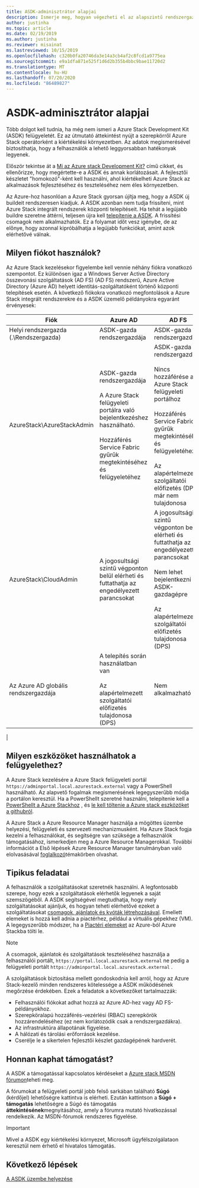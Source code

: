 ```yaml
---
title: ASDK-adminisztrátor alapjai
description: Ismerje meg, hogyan végezheti el az alapszintű rendszergazdai feladatokat a Azure Stack Development Kithoz (ASDK).
author: justinha
ms.topic: article
ms.date: 02/19/2019
ms.author: justinha
ms.reviewer: misainat
ms.lastreviewed: 10/15/2019
ms.openlocfilehash: c320b0fa20746da3e14a3cb4af2c8fcd1a9775ea
ms.sourcegitcommit: e9a1dfa871e525f1d6d2b355b4bbc9bae11720d2
ms.translationtype: MT
ms.contentlocale: hu-HU
ms.lasthandoff: 07/20/2020
ms.locfileid: "86489827"
---
```

# <a name="asdk-admin-basics"></a>ASDK-adminisztrátor alapjai
Több dolgot kell tudnia, ha még nem ismeri a Azure Stack Development Kit (ASDK) felügyeletét. Ez az útmutató áttekintést nyújt a szerepkörről Azure Stack operátorként a kiértékelési környezetben. Az adatok megismerésével biztosíthatja, hogy a felhasználók a lehető leggyorsabban hatékonyak legyenek.

Először tekintse át a [Mi az Azure stack Development Kit?](asdk-what-is.md) című cikket, és ellenőrizze, hogy megértette-e a ASDK és annak korlátozásait. A fejlesztői készletet "homokozó"-ként kell használni, ahol kiértékelheti Azure Stack az alkalmazások fejlesztéséhez és teszteléséhez nem éles környezetben. 

Az Azure-hoz hasonlóan a Azure Stack gyorsan újítja meg, hogy a ASDK új buildeit rendszeresen kiadjuk. A ASDK azonban nem tudja frissíteni, mint Azure Stack integrált rendszerek központi telepítéseit. Ha tehát a legújabb buildre szeretne áttérni, teljesen újra kell [telepítenie a ASDK](asdk-redeploy.md). A frissítési csomagok nem alkalmazhatók. Ez a folyamat időt vesz igénybe, de az előnye, hogy azonnal kipróbálhatja a legújabb funkciókat, amint azok elérhetővé válnak. 

## <a name="what-account-should-i-use"></a>Milyen fiókot használok?
Az Azure Stack kezelésekor figyelembe kell vennie néhány fiókra vonatkozó szempontot. Ez különösen igaz a Windows Server Active Directory összevonási szolgáltatások (AD FS) (AD FS) rendszerű, Azure Active Directory (Azure AD) helyett identitás-szolgáltatóként történő központi telepítések esetén. A következő fiókokra vonatkozó megfontolások a Azure Stack integrált rendszerekre és a ASDK üzemelő példányokra egyaránt érvényesek:

|Fiók|Azure AD|AD FS|
|-----|-----|-----|
|Helyi rendszergazda (.\Rendszergazda)|ASDK-gazda rendszergazdája|ASDK-gazda rendszergazdája|
|AzureStack\AzureStackAdmin|ASDK-gazda rendszergazdája<br><br>A Azure Stack felügyeleti portálra való bejelentkezéshez használható.<br><br>Hozzáférés Service Fabric gyűrűk megtekintéséhez és felügyeletéhez|ASDK-gazda rendszergazdája<br><br>Nincs hozzáférése a Azure Stack felügyeleti portálhoz<br><br>Hozzáférés Service Fabric gyűrűk megtekintéséhez és felügyeletéhez<br><br>Az alapértelmezett szolgáltatói előfizetés (DPS) már nem tulajdonosa|
|AzureStack\CloudAdmin|A jogosultsági szintű végponton belül elérheti és futtathatja az engedélyezett parancsokat|A jogosultsági szintű végponton belül elérheti és futtathatja az engedélyezett parancsokat<br><br>Nem lehet bejelentkezni a ASDK-gazdagépre<br><br>Az alapértelmezett szolgáltatói előfizetés tulajdonosa (DPS)|
|Az Azure AD globális rendszergazdája|A telepítés során használatban van<br><br>Az alapértelmezett szolgáltatói előfizetés tulajdonosa (DPS)|Nem alkalmazható|
|

## <a name="what-tools-do-i-use-to-manage"></a>Milyen eszközöket használhatok a felügyelethez?
A Azure Stack kezelésére a Azure Stack felügyeleti portál `https://adminportal.local.azurestack.external` vagy a PowerShell használható. Az alapvető fogalmak megismerésének legegyszerűbb módja a portálon keresztül. Ha a PowerShellt szeretné használni, telepítenie kell a [PowerShellt a Azure Stackhoz](asdk-post-deploy.md#install-azure-stack-powershell) , és [le kell töltenie a Azure stack eszközöket a githubról](asdk-post-deploy.md#download-the-azure-stack-tools).

A Azure Stack a Azure Resource Manager használja a mögöttes üzembe helyezési, felügyeleti és szervezeti mechanizmusként. Ha Azure Stack fogja kezelni a felhasználókat, és segítségre van szüksége a felhasználók támogatásához, ismerkedjen meg a Azure Resource Managerokkal. További információt a Első lépések Azure Resource Manager tanulmányban való elolvasásával [foglalkozó](https://download.microsoft.com/download/E/A/4/EA4017B5-F2ED-449A-897E-BD92E42479CE/Getting_Started_With_Azure_Resource_Manager_white_paper_EN_US.pdf)témakörben olvashat.

## <a name="your-typical-responsibilities"></a>Tipikus feladatai
A felhasználók a szolgáltatásokat szeretnék használni. A legfontosabb szerepe, hogy ezek a szolgáltatások elérhetők legyenek a saját szemszögéből. A ASDK segítségével megtudhatja, hogy mely szolgáltatásokat ajánljuk, és hogyan teheti elérhetővé ezeket a szolgáltatásokat [csomagok, ajánlatok és kvóták létrehozásával](../operator/tutorial-offer-services.md?view=azs-2002). Emellett elemeket is hozzá kell adnia a piactérhez, például a virtuális gépekhez (VM). A legegyszerűbb módszer, ha a [Piactéri elemeket](../operator/azure-stack-create-and-publish-marketplace-item.md) az Azure-ból Azure Stackba tölti le.

> [!NOTE]
> A csomagok, ajánlatok és szolgáltatások teszteléséhez használja a felhasználói portált, `https://portal.local.azurestack.external` ne pedig a felügyeleti portált `https://adminportal.local.azurestack.external` .

A szolgáltatások biztosítása mellett gondoskodnia kell arról, hogy az Azure Stack-kezelő minden rendszeres kötelessége a ASDK működésének megőrzése érdekében. Ezek a feladatok a következőket tartalmazzák:
- Felhasználói fiókokat adhat hozzá az Azure AD-hez vagy AD FS-példányokhoz.
- Szerepköralapú hozzáférés-vezérlési (RBAC) szerepkörök hozzárendeléséhez (ez nem korlátozódik csak a rendszergazdákra).
- Az infrastruktúra állapotának figyelése.
- A hálózati és tárolási erőforrások kezelése.
- Cserélje le a sikertelen fejlesztői készlet gazdagépének hardverét.

## <a name="where-to-get-support"></a>Honnan kaphat támogatást?
A ASDK a támogatással kapcsolatos kérdéseket a [Azure stack MSDN fórumon](https://social.msdn.microsoft.com/Forums/azure/home?forum=azurestack)teheti meg.

A fórumokat a felügyeleti portál jobb felső sarkában található **Súgó** (kérdőjel) lehetőségre kattintva is elérheti. Ezután kattintson a **Súgó + támogatás** lehetőségre a Súgó és támogatás **áttekintésének**megnyitásához, amely a fórumra mutató hivatkozással rendelkezik. Az MSDN-fórumok rendszeres figyelése.  

> [!IMPORTANT]
> Mivel a ASDK egy kiértékelési környezet, Microsoft ügyfélszolgálataon keresztül nem érhető el hivatalos támogatás.

## <a name="next-steps"></a>Következő lépések
[A ASDK üzembe helyezése](asdk-install.md)

